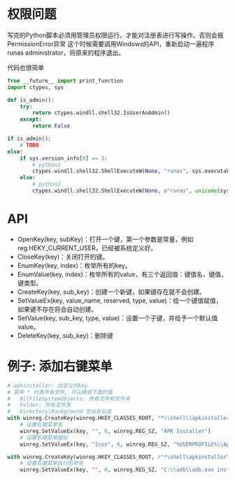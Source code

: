 # 权限问题

写完的Python脚本必须用管理员权限运行，才能对注册表进行写操作。否则会报PermissionError异常
这个时候需要调用Windows的API，重新启动一遍程序 runas administrator，将原来的程序退出。

代码也很简单
```python
from __future__ import print_function
import ctypes, sys

def is_admin():
    try:
        return ctypes.windll.shell32.IsUserAnAdmin()
    except:
        return False

if is_admin():
    # TODO
else:
    if sys.version_info[0] == 3:
        # python3
        ctypes.windll.shell32.ShellExecuteW(None, "runas", sys.executable, __file__, None, 1)
    else:
        # python2
        ctypes.windll.shell32.ShellExecuteW(None, u"runas", unicode(sys.executable), unicode(__file__), None, 1)
```

# API

- OpenKey(key, subKey)：打开一个键，第一个参数是常量，例如reg.HEKY_CURRENT_USER，已经被系统定义好。
- CloseKey(key)：关闭打开的键。
- EnumKey(key, index)：枚举所有的key。
- EnumValue(key, index)：枚举所有的value，有三个返回值：键值名，键值，键类型。
- CreateKey(key, sub_key)：创建一个新键，如果键存在就不会创建。
- SetValueEx(key, value_name, reserved, type, value)：给一个键值赋值，如果键不存在将会自动创建。
- SetValue(key, sub_key, type, value)：设置一个子键，并给予一个默认值value。
- DeleteKey(key, sub_key)：删除键

# 例子: 添加右键菜单

```python
# apkinstaller: 自定义的key
# 其中 * 代表所有文件, 可以换成下面的值
#   AllFileSystemObjects: 所有文件和文件夹
#   Folder: 所有文件夹
#   Directory\Background 空白处右击
with winreg.CreateKey(winreg.HKEY_CLASSES_ROOT, "*\\shell\\apkinstaller") as key:
    # 设置右键菜单名
    winreg.SetValueEx(key, "", 0, winreg.REG_SZ, "APK Installer")
    # 设置右键菜单图标
    winreg.SetValueEx(key, "Icon", 0, winreg.REG_SZ, "%USERPROFILE%\\ApkInstaller.ico")

with winreg.CreateKey(winreg.HKEY_CLASSES_ROOT, r"*\shell\apkinstaller\command") as key:
    # 设置右键菜单执行的命令
    winreg.SetValueEx(key, "", 0, winreg.REG_SZ, "C:\\adb\\adb.exe install \"%1\"")
```

